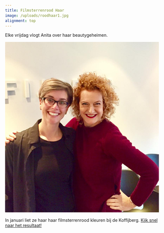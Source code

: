 ```yaml
---
title: Filmsterrenrood Haar
image: /uploads/roodhaar1.jpg
alignment: top
---
```


Elke vrijdag vlogt Anita over haar beautygeheimen. 

![](/uploads/roodhaar.jpg)

In januari liet ze haar haar filmsterrenrood kleuren bij de Koffijberg. [Kijk snel naar het resultaat!](http://franska.nl/filmsterrenrood-haar/)